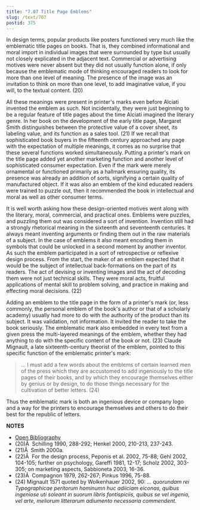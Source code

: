 ```yaml
---
title: "7.07 Title Page Emblems"
slug: /text/707
postid: 375
---
```

In design terms, popular products like posters functioned very much like the emblematic title pages on books. That is, they combined informational and moral import in individual images that were surrounded by type but usually not closely explicated in the adjacent text. Commercial or advertising motives were never absent but they did not usually function alone, if only because the emblematic mode of thinking encouraged readers to look for more than one level of meaning. The presence of the image was an invitation to think on more than one level, to add imaginative value, if you will, to the textual content. (20)

All these meanings were present in printer's marks even before Alciati invented the emblem as such. Not incidentally, they were just beginning to be a regular feature of title pages about the time Alciati imagined the literary genre. In her book on the development of the early title page, Margaret Smith distinguishes between the protective value of a cover sheet, its labeling value, and its function as a sales tool. (21) If we recall that sophisticated book buyers in the fifteenth century approached any page with the expectation of multiple meanings, it comes as no surprise that these several functions worked simultaneously. Putting a printer's mark on the title page added yet another marketing function and another level of sophisticated consumer expectation. Even if the mark were merely ornamental or functioned primarily as a hallmark ensuring quality, its presence was already an addition of sorts, signifying a certain quality of manufactured object. If it was also an emblem of the kind educated readers were trained to puzzle out, then it recommended the book in intellectual and moral as well as other consumer terms.

It is well worth asking how these design-oriented motives went along with the literary, moral, commercial, and practical ones. Emblems were puzzles, and puzzling them out was considered a sort of invention. Invention still had a strongly rhetorical meaning in the sixteenth and seventeenth centuries. It always meant inventing arguments or finding them out in the raw materials of a subject. In the case of emblems it also meant encoding them in symbols that could be unlocked in a second moment by another inventor. As such the emblem participated in a sort of retrospective or reflexive design process. From the start, the maker of an emblem expected that it would be the subject of intellectual back-formations on the part of its readers. The act of devising or inventing images and the act of decoding them were not just technical skills. They were moral acts, fruitful applications of mental skill to problem solving, and practice in making and effecting moral decisions. (22)

Adding an emblem to the title page in the form of a printer's mark (or, less commonly, the personal emblem of the book's author or that of a scholarly academy) usually had more to do with the authority of the product than its subject. It was validation, not information. It invited the reader to take the book seriously. The emblematic mark also embedded in every text from a given press the multi-layered meanings of the emblem, whether they had anything to do with the specific content of the book or not. (23) Claude Mignault, a late sixteenth-century theorist of the emblem, pointed to this specific function of the emblematic printer's mark:

> ... I must add a few words about the emblems of certain learned men of the press which they are accustomed to add ingeniously to the title pages of their books, and by which they encourage themselves either by genius or by design, to do those things necessary for the cultivation of better letters. (24)

Thus the emblematic mark is both an ingenious device or company logo and a way for the printers to encourage themselves and others to do their best for the republic of letters.

**NOTES**
* [Open Bibliography](/bibliography.pdf)
* (20)Â  Schilling 1990, 288-292; Henkel 2000, 210-213, 237-243.
* (21)Â  Smith 2000a.
* (22)Â  For the design process, Peponis et al. 2002, 75-88; Gehl 2002, 104-105; further on psychology, Gareffi 1981, 12-17; Scholz 2002, 303-305; on marketing aspects, Sabbioneta 2003, 16-36.
* (23)Â  Compagnon 1979, 262-267; Pinkus 1996, 75-88.
* (24) Mignault 1571 quoted by Wolkenhauer 2002, 90: *... quorundam rei Typographicae peritorum hominumn huc adiiciam eiconas, quibus ingeniose uti soleant in suorum libris fontispiciis, quibus se vel ingenio, vel arte, meliorum litterarum adiumento necessaria commendent.*
